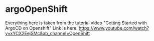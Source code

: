 # argoOpenShift
Everything here is taken from the tutorial video "Getting Started with ArgoCD on Openshift"
Link is here: https://www.youtube.com/watch?v=xYCX2EejSMc&ab_channel=OpenShift
